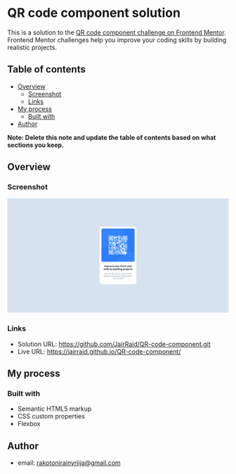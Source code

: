 # QR code component solution

This is a solution to the [QR code component challenge on Frontend Mentor](https://www.frontendmentor.io/challenges/qr-code-component-iux_sIO_H). Frontend Mentor challenges help you improve your coding skills by building realistic projects. 

## Table of contents

- [Overview](#overview)
  - [Screenshot](#screenshot)
  - [Links](#links)
- [My process](#my-process)
  - [Built with](#built-with)
- [Author](#author)

**Note: Delete this note and update the table of contents based on what sections you keep.**

## Overview

### Screenshot

![](./screenshot.png)

### Links

- Solution URL: https://github.com/JairRaid/QR-code-component.git
- Live URL: https://jairraid.github.io/QR-code-component/

## My process

### Built with

- Semantic HTML5 markup
- CSS custom properties
- Flexbox

## Author

- email: rakotonirainyriija@gmail.com

